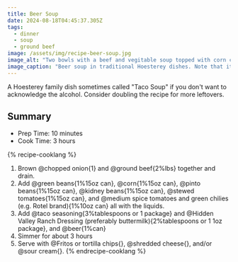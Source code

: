 ```yaml
---
title: Beer Soup
date: 2024-08-18T04:45:37.305Z
tags:
  - dinner
  - soup
  - ground beef
image: /assets/img/recipe-beer-soup.jpg
image_alt: "Two bowls with a beef and vegitable soup topped with corn chips. One bowl's contents are nearly white with added cream."
image_caption: "Beer soup in traditional Hoesterey dishes. Note that it can also be served with sour cream for those who are intimidated by spice."
---
```


A Hoesterey family dish sometimes called "Taco Soup" if you don't want to acknowledge the alcohol.
Consider doubling the recipe for more leftovers.

## Summary

- Prep Time: 10 minutes
- Cook Time: 3 hours

{% recipe-cooklang %}
1. Brown @chopped onion{1} and @ground beef{2%lbs} together and drain.
1. Add @green beans{1%15oz can}, @corn{1%15oz can}, @pinto beans{1%15oz can}, @kidney beans{1%15oz can}, @stewed tomatoes{1%15oz can}, and @medium spice tomatoes and green chilies (e.g. Rotel brand){1%10oz can} all with the liquids.
1. Add @taco seasoning{3%tablespoons or 1 package} and @Hidden Valley Ranch Dressing (preferably buttermilk){2%tablespoons or 1 1oz package}, and @beer{1%can}
1. Simmer for about 3 hours
1. Serve with @Fritos or tortilla chips{}, @shredded cheese{}, and/or @sour cream{}.
{% endrecipe-cooklang %}
